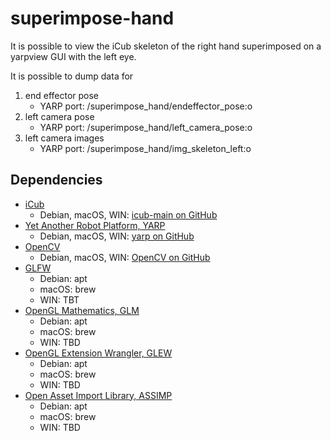 # superimpose-hand

It is possible to view the iCub skeleton of the right hand superimposed on a yarpview GUI with the left eye.

It is possible to dump data for
 1. end effector pose
     * YARP port: /superimpose_hand/endeffector_pose:o
 2. left camera pose
     * YARP port: /superimpose_hand/left_camera_pose:o
 3. left camera images
     * YARP port: /superimpose_hand/img_skeleton_left:o

 ## Dependencies
 - [iCub](https://wiki.icub.org/wiki/Main_Page)
     - Debian, macOS, WIN: [icub-main on GitHub](https://github.com/robotology/icub-main)
 - [Yet Another Robot Platform, YARP](http://www.yarp.it)
     - Debian, macOS, WIN: [yarp on GitHub](https://github.com/robotology/yarp)
 - [OpenCV](http://opencv.org)
     - Debian, macOS, WIN: [OpenCV on GitHub](https://github.com/opencv/opencv)
 - [GLFW](http://www.glfw.org)
     - Debian: apt
     - macOS: brew
     - WIN: TBT
 - [OpenGL Mathematics, GLM](http://glm.g-truc.net)
     - Debian: apt
     - macOS: brew
     - WIN: TBD
 - [OpenGL Extension Wrangler, GLEW](http://glew.sourceforge.net)
     - Debian: apt
     - macOS: brew
     - WIN: TBD
 - [Open Asset Import Library, ASSIMP](http://assimp.org)
     - Debian: apt
     - macOS: brew
     - WIN: TBD
